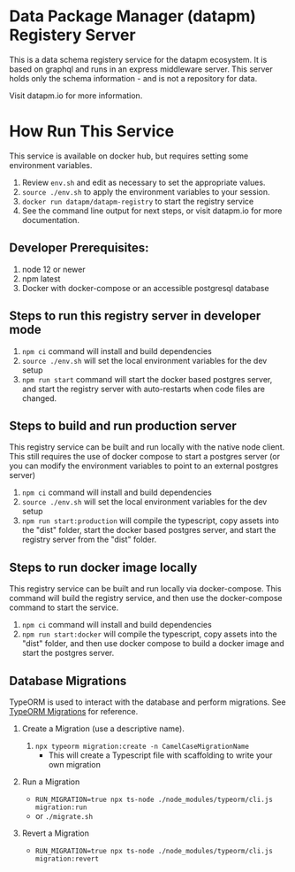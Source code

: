 # Data Package Manager (datapm) Registery Server

This is a data schema registery service for the datapm ecosystem. It is based on graphql and runs in an express middleware server. This server holds only the schema information - and is not a repository for data.

Visit datapm.io for more information.

# How Run This Service
This service is available on docker hub, but requires setting some environment variables. 

1. Review `env.sh` and edit as necessary to set the appropriate values. 
2. `source ./env.sh` to apply the environment variables to your session. 
3. `docker run datapm/datapm-registry` to start the registry service
4. See the command line output for next steps, or visit datapm.io for more documentation.


## Developer Prerequisites:
1. node 12 or newer
2. npm latest
3. Docker with docker-compose or an accessible postgresql database

## Steps to run this registry server in developer mode

1. `npm ci` command will install and build dependencies
2. `source ./env.sh` will set the local environment variables for the dev setup
4. `npm run start` command will start the docker based postgres server, and start the registry server with auto-restarts when code files are changed.

## Steps to build and run production server

This registry service can be built and run locally with the native node client. This still requires the use of docker compose to start a postgres server (or you can modify the environment variables to point to an external postgres server)

1. `npm ci` command will install and build dependencies
2. `source ./env.sh` will set the local environment variables for the dev setup
4. `npm run start:production` will compile the typescript, copy assets into the "dist" folder, start the docker based postgres server, and start the registry server from the "dist" folder. 

## Steps to run docker image locally

This registry service can be built and run locally via docker-compose. This command will build the registry service, and then use the docker-compose command to start the service. 

1. `npm ci` command will install and build dependencies
2. `npm run start:docker` will compile the typescript, copy assets into the "dist" folder, and then use docker compose to build a docker image and start the postgres server.


## Database Migrations

TypeORM is used to interact with the database and perform migrations. See [TypeORM Migrations](https://github.com/typeorm/typeorm/blob/master/docs/migrations.md) for reference.

1. Create a Migration (use a descriptive name).

   1. `npx typeorm migration:create -n CamelCaseMigrationName`
      - This will create a Typescript file with scaffolding to write your own migration

1. Run a Migration

   - `RUN_MIGRATION=true npx ts-node ./node_modules/typeorm/cli.js migration:run`
   - or `./migrate.sh`

1. Revert a Migration

   - `RUN_MIGRATION=true npx ts-node ./node_modules/typeorm/cli.js migration:revert`
